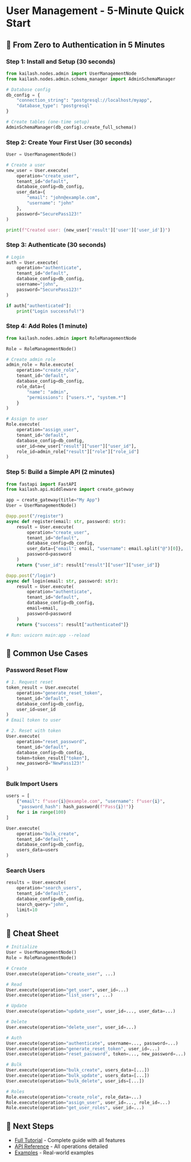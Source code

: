 # User Management - 5-Minute Quick Start

## 🚀 From Zero to Authentication in 5 Minutes

### Step 1: Install and Setup (30 seconds)

```python
from kailash.nodes.admin import UserManagementNode
from kailash.nodes.admin.schema_manager import AdminSchemaManager

# Database config
db_config = {
    "connection_string": "postgresql://localhost/myapp",
    "database_type": "postgresql"
}

# Create tables (one-time setup)
AdminSchemaManager(db_config).create_full_schema()
```

### Step 2: Create Your First User (30 seconds)

```python
User = UserManagementNode()

# Create a user
new_user = User.execute(
    operation="create_user",
    tenant_id="default",
    database_config=db_config,
    user_data={
        "email": "john@example.com",
        "username": "john"
    },
    password="SecurePass123!"
)

print(f"Created user: {new_user['result']['user']['user_id']}")
```

### Step 3: Authenticate (30 seconds)

```python
# Login
auth = User.execute(
    operation="authenticate",
    tenant_id="default",
    database_config=db_config,
    username="john",
    password="SecurePass123!"
)

if auth["authenticated"]:
    print("Login successful!")
```

### Step 4: Add Roles (1 minute)

```python
from kailash.nodes.admin import RoleManagementNode

Role = RoleManagementNode()

# Create admin role
admin_role = Role.execute(
    operation="create_role",
    tenant_id="default",
    database_config=db_config,
    role_data={
        "name": "admin",
        "permissions": ["users.*", "system.*"]
    }
)

# Assign to user
Role.execute(
    operation="assign_user",
    tenant_id="default",
    database_config=db_config,
    user_id=new_user["result"]["user"]["user_id"],
    role_id=admin_role["result"]["role"]["role_id"]
)
```

### Step 5: Build a Simple API (2 minutes)

```python
from fastapi import FastAPI
from kailash.api.middleware import create_gateway

app = create_gateway(title="My App")
User = UserManagementNode()

@app.post("/register")
async def register(email: str, password: str):
    result = User.execute(
        operation="create_user",
        tenant_id="default",
        database_config=db_config,
        user_data={"email": email, "username": email.split("@")[0]},
        password=password
    )
    return {"user_id": result["result"]["user"]["user_id"]}

@app.post("/login")
async def login(email: str, password: str):
    result = User.execute(
        operation="authenticate",
        tenant_id="default",
        database_config=db_config,
        email=email,
        password=password
    )
    return {"success": result["authenticated"]}

# Run: uvicorn main:app --reload
```

## 🎯 Common Use Cases

### Password Reset Flow
```python
# 1. Request reset
token_result = User.execute(
    operation="generate_reset_token",
    tenant_id="default",
    database_config=db_config,
    user_id=user_id
)
# Email token to user

# 2. Reset with token
User.execute(
    operation="reset_password",
    tenant_id="default",
    database_config=db_config,
    token=token_result["token"],
    new_password="NewPass123!"
)
```

### Bulk Import Users
```python
users = [
    {"email": f"user{i}@example.com", "username": f"user{i}",
     "password_hash": hash_password(f"Pass{i}!")}
    for i in range(100)
]

User.execute(
    operation="bulk_create",
    tenant_id="default",
    database_config=db_config,
    users_data=users
)
```

### Search Users
```python
results = User.execute(
    operation="search_users",
    tenant_id="default",
    database_config=db_config,
    search_query="john",
    limit=10
)
```

## 📝 Cheat Sheet

```python
# Initialize
User = UserManagementNode()
Role = RoleManagementNode()

# Create
User.execute(operation="create_user", ...)

# Read
User.execute(operation="get_user", user_id=...)
User.execute(operation="list_users", ...)

# Update
User.execute(operation="update_user", user_id=..., user_data=...)

# Delete
User.execute(operation="delete_user", user_id=...)

# Auth
User.execute(operation="authenticate", username=..., password=...)
User.execute(operation="generate_reset_token", user_id=...)
User.execute(operation="reset_password", token=..., new_password=...)

# Bulk
User.execute(operation="bulk_create", users_data=[...])
User.execute(operation="bulk_update", users_data=[...])
User.execute(operation="bulk_delete", user_ids=[...])

# Roles
Role.execute(operation="create_role", role_data=...)
Role.execute(operation="assign_user", user_id=..., role_id=...)
Role.execute(operation="get_user_roles", user_id=...)
```

## 🔗 Next Steps
- [Full Tutorial](./README.md) - Complete guide with all features
- [API Reference](./API_REFERENCE.md) - All operations detailed
- [Examples](./examples/) - Real-world examples
